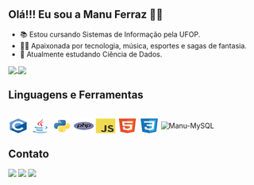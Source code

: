 ## Olá!!! Eu sou a Manu Ferraz 🙋‍♀️

- 📚 Estou cursando Sistemas de Informação pela UFOP.
- 👩‍💻 Apaixonada por tecnologia, música, esportes e sagas de fantasia.
- 📖 Atualmente estudando Ciência de Dados.

<a href="https://github.com/emanuelleferraz">
  <img height=180cm align="center" src="https://github-readme-stats.vercel.app/api?username=emanuelleferraz&show_icons=true&theme=merko" />
</a>
<a href="https://github.com/emanuelleferraz">
  <img height=180cm align="center" src="https://github-readme-stats.vercel.app/api/top-langs?username=emanuelleferraz&layout=compact&langs_count=8&card_width=320&show_icons=true&theme=merko" />
</a>

## Linguagens e Ferramentas

<div style="display: inline_block"><br>
  <img align="center" alt="Manu-C" height="30" width="40" src="https://raw.githubusercontent.com/devicons/devicon/master/icons/c/c-original.svg">
  <img align="center" alt="Manu-Java" height="30" width="40" src="https://raw.githubusercontent.com/devicons/devicon/master/icons/java/java-original.svg">
  <img align="center" alt="Manu-Python" height="30" width="40" src="https://raw.githubusercontent.com/devicons/devicon/master/icons/python/python-original.svg">
  <img align="center" alt="Manu-PHP" height="30" width="40" src="https://raw.githubusercontent.com/devicons/devicon/master/icons/php/php-original.svg">
  <img align="center" alt="Manu-Js" height="30" width="40" src="https://raw.githubusercontent.com/devicons/devicon/master/icons/javascript/javascript-original.svg">
  <img align="center" alt="Manu-HTML" height="30" width="40" src="https://raw.githubusercontent.com/devicons/devicon/master/icons/html5/html5-original.svg">
  <img align="center" alt="Manu-CSS" height="30" width="40" src="https://raw.githubusercontent.com/devicons/devicon/master/icons/css3/css3-original.svg">
  <img align="center" alt="Manu-MySQL" height="30" width="40" src="https://cdn.jsdelivr.net/gh/devicons/devicon@latest/icons/mysql/mysql-original.svg" />

</div>

## Contato

<div> 
  <a href="https://www.instagram.com/manuhferraz/" target="_blank"><img src="https://img.shields.io/badge/-Instagram-%23E4405F?style=for-the-badge&logo=instagram&logoColor=white" target="_blank"></a> 
  <a href = "mailto:emanuelle.ferrazlm@gmail.com"><img src="https://img.shields.io/badge/-Gmail-%23333?style=for-the-badge&logo=gmail&logoColor=red" target="_blank"></a>
  <a href="https://www.linkedin.com/in/emanuelle-ferraz-2a1277282/" target="_blank"><img src="https://img.shields.io/badge/-LinkedIn-%230077B5?style=for-the-badge&logo=linkedin&logoColor=white" target="_blank"></a> 
  
</div>
